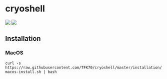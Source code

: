 # cryoshell

[//]: # 'VERSIONS'

<img src="https://img.shields.io/static/v1?style=for-the-badge&label=%40atls%2Fcode-service&message=0.0.16&labelColor=ECEEF5&color=D7DCEB"> <img src="https://img.shields.io/static/v1?style=for-the-badge&label=%40atls%2Fschematics&message=0.0.12&labelColor=ECEEF5&color=D7DCEB">

[//]: # 'VERSIONS'

## Installation

### MacOS

`curl -s https://raw.githubusercontent.com/TFK70/cryoshell/master/installation/macos-install.sh | bash`
